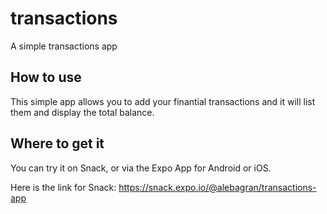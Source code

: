 # transactions
A simple transactions app

## How to use
This simple app allows you to add your finantial transactions and it will list them and display the total balance.

## Where to get it
You can try it on Snack, or via the Expo App for Android or iOS.

Here is the link for Snack: https://snack.expo.io/@alebagran/transactions-app
